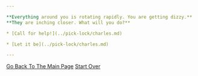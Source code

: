```yaml
---

**Everything around you is rotating rapidly. You are getting dizzy.**
**They are inching closer. What will you do?**

* [Call for help!](../pick-lock/charles.md)

* [Let it be](../pick-lock/charles.md)

---
```


[Go Back To The Main Page](../README.md)
[Start Over](../start-question/start.md)